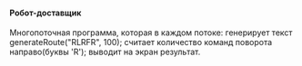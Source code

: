 ####  Робот-доставщик

Многопоточная программа, которая в каждом 
потоке:
генерирует текст generateRoute("RLRFR", 100);
считает количество команд поворота направо(буквы 'R');
выводит на экран результат.